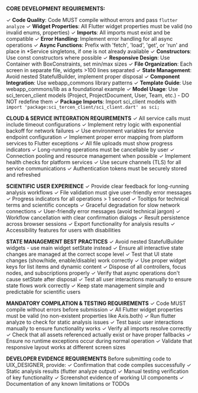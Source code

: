 **CORE DEVELOPMENT REQUIREMENTS:**

✓ **Code Quality**: Code MUST compile without errors and pass `flutter analyze`
✓ **Widget Properties**: All Flutter widget properties must be valid (no invalid enums, properties)
✓ **Imports**: All imports must exist and be compatible
✓ **Error Handling**: Implement error handling for all async operations
✓ **Async Functions**: Prefix with 'fetch', 'load', 'get', or 'run' and place in *Service singletons, if one is not already available
✓ **Constructors**: Use const constructors where possible
✓ **Responsive Design**: Use Container with BoxConstraints, set min/max sizes
✓ **File Organization**: Each screen in separate file, widgets >100 lines separated
✓ **State Management**: Avoid nested StatefulBuilder, implement proper disposal
✓ **Component Integration**: Use webapp_commons library patterns
✓ **Template Guide**: Use webapp_commons/lib as a foundational example
✓ **Model Usage**: Use sci_tercen_client models (Project, ProjectDocument, User, Team, etc.) - DO NOT redefine them
✓ **Package Imports**: Import sci_client models with `import 'package:sci_tercen_client/sci_client.dart' as sci;`

**CLOUD & SERVICE INTEGRATION REQUIREMENTS**
✓ All service calls must include timeout configurations
✓ Implement retry logic with exponential backoff for network failures
✓ Use environment variables for service endpoint configuration
✓ Implement proper error mapping from platform services to Flutter exceptions
✓ All file uploads must show progress indicators
✓ Long-running operations must be cancellable by user
✓ Connection pooling and resource management when possible
✓ Implement health checks for platform services
✓ Use secure channels (TLS) for all service communications
✓ Authentication tokens must be securely stored and refreshed

**SCIENTIFIC USER EXPERIENCE**
✓ Provide clear feedback for long-running analysis workflows
✓ File validation must give user-friendly error messages
✓ Progress indicators for all operations > 1 second
✓ Tooltips for technical terms and scientific concepts
✓ Graceful degradation for slow network connections
✓ User-friendly error messages (avoid technical jargon)
✓ Workflow cancellation with clear confirmation dialogs
✓ Result persistence across browser sessions
✓ Export functionality for analysis results
✓ Accessibility features for users with disabilities

**STATE MANAGEMENT BEST PRACTICES**
✓ Avoid nested StatefulBuilder widgets - use main widget setState instead
✓ Ensure all interactive state changes are managed at the correct scope level
✓ Test that UI state changes (show/hide, enable/disable) work correctly
✓ Use proper widget keys for list items and dynamic content
✓ Dispose of all controllers, focus nodes, and subscriptions properly
✓ Verify that async operations don't cause setState after disposal
✓ Test all user interactions manually to ensure state flows work correctly
✓ Keep state management simple and predictable for scientific users

**MANDATORY COMPILATION & TESTING REQUIREMENTS**
✓ Code MUST compile without errors before submission
✓ All Flutter widget properties must be valid (no non-existent properties like Axis.both)
✓ Run flutter analyze to check for static analysis issues
✓ Test basic user interactions manually to ensure functionality works
✓ Verify all imports resolve correctly
✓ Check that all assets referenced actually exist or have proper fallbacks
✓ Ensure no runtime exceptions occur during normal operation
✓ Validate that responsive layout works at different screen sizes

**DEVELOPER EVIDENCE REQUIREMENTS**
Before submitting code to UIX_DESIGNER, provide:
✓ Confirmation that code compiles successfully
✓ Static analysis results (flutter analyze output)
✓ Manual testing verification of key functionality
✓ Screenshot evidence of working UI components
✓ Documentation of any known limitations or TODOs


